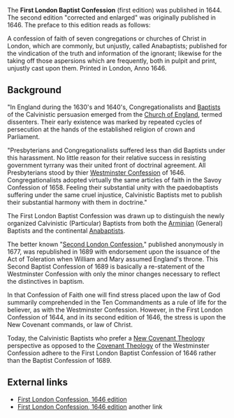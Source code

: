 The **First London Baptist Confession** (first edition) was
published in 1644. The second edition "corrected and enlarged" was
originally published in 1646. The preface to this edition reads as
follows:

A confession of faith of seven congregations or churches of Christ
in London, which are commonly, but unjustly, called Anabaptists;
published for the vindication of the truth and information of the
ignorant; likewise for the taking off those aspersions which are
frequently, both in pulpit and print, unjustly cast upon them.
Printed in London, Anno 1646.
## Background

"In England during the 1630's and 1640's, Congregationalists and
[Baptists](Baptist "Baptist") of the Calvinistic persuasion emerged
from the
[Church of England](Church_of_England "Church of England"), termed
dissenters. Their early existence was marked by repeated cycles of
persecution at the hands of the established religion of crown and
Parliament.

"Presbyterians and Congregationalists suffered less than did
Baptists under this harassment. No little reason for their relative
success in resisting government tyrrany was their united front of
doctrinal agreement. All Presbyterians stood by thier
[Westminster Confession](Westminster_Confession "Westminster Confession")
of 1646. Congregationalists adopted virtually the same articles of
faith in the Savoy Confession of 1658. Feeling their substantial
unity with the paedobaptists suffering under the same cruel
injustice, Calvinistic Baptists met to publish their substantial
harmony with them in doctrine."

The First London Baptist Confession was drawn up to distinguish the
newly organized Calvinistic (Particular) Baptists from both the
[Arminian](Arminianism "Arminianism") (General) Baptists and the
continental [Anabaptists](Anabaptists "Anabaptists").

The better known
"[Second London Confession](London_Baptist_Confession_of_1689 "London Baptist Confession of 1689"),"
published anonymously in 1677, was republished in 1689 with
endorsement upon the issuance of the Act of Toleration when William
and Mary assumed England's throne. This Second Baptist Confession
of 1689 is basically a re-statement of the Westminster Confession
with only the minor changes necessary to reflect the distinctives
in baptism.

In that Confession of Faith one will find stress placed upon the
law of God summarily comprehended in the Ten Commandments as a rule
of life for the believer, as with the Westminster Confession.
However, in the First London Confession of 1644, and in its second
edition of 1646, the stress is upon the New Covenant commands, or
law of Christ.

Today, the Calvinistic Baptists who prefer a
[New Covenant Theology](New_Covenant_Theology "New Covenant Theology")
perspective as opposed to the
[Covenant Theology](Covenant_Theology "Covenant Theology") of the
Westminster Confession adhere to the First London Baptist
Confession of 1646 rather than the Baptist Confession of 1689.

## External links

-   [First London Confession, 1646 edition](http://www.reformedreader.org/ccc/1646lbc.htm)
-   [First London Confession, 1646 edition](http://www.baptiststart.com/print/1646_london.html)
    another link



